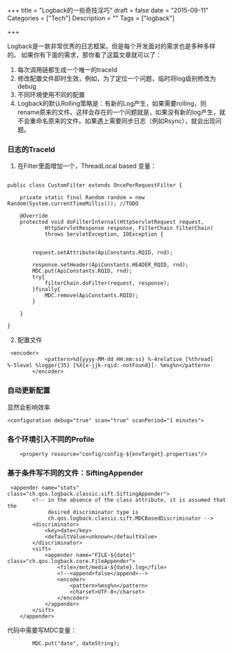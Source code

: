 +++
title = "Logback的一些奇技淫巧"
draft = false
date = "2015-09-11"
Categories = ["Tech"] 
Description = "" 
Tags = ["logback"] 

+++

Logback是一款非常优秀的日志框架。但是每个开发面对的需求也是多种多样的。
如果你有下面的需求，那你看了这篇文章就可以了：
1. 每次调用链都生成一个唯一的traceId
2. 修改配置文件即时生效，例如，为了定位一个问题，临时将log级别修改为debug
3. 不同环境使用不同的配置
4. Logback的默认Rolling策略是：有新的Log产生，如果需要rolling，则rename原来的文件。这样会存在的一个问题就是，如果没有新的log产生，就不会重命名原来的文件。如果遇上需要同步日志（例如Rsync），就会出现问题。

### 日志的TraceId

1. 在Filter里面增加一个，ThreadLocal based 变量：


```

public class CustomFilter extends OncePerRequestFilter {
	
	private static final Random random = new Random(System.currentTimeMillis()); //TODO

	@Override
	protected void doFilterInternal(HttpServletRequest request,
			HttpServletResponse response, FilterChain filterChain)
			throws ServletException, IOException {
		
	
		request.setAttribute(ApiConstants.RQID, rnd);
		
		response.setHeader(ApiConstants.HEADER_RQID, rnd);
		MDC.put(ApiConstants.RQID, rnd);
		try{
			filterChain.doFilter(request, response);
		}finally{
			MDC.remove(ApiConstants.RQID);
		}

	}

}
 ```

 2. 配置文件

```
 <encoder>
	        <pattern>%d{yyyy-MM-dd HH:mm:ss} %-4relative [%thread] %-5level %logger{35} [%X{x-jjk-rqid:-notFound}]- %msg%n</pattern>
	    </encoder>
```

### 自动更新配置
显然会影响效率

```
<configuration debug="true" scan="true" scanPeriod="1 minutes">

```
### 各个环境引入不同的Profile

```
	<property resource="config/config-${envTarget}.properties"/>

```
### 基于条件写不同的文件：SiftingAppender


```
 <appender name="stats" class="ch.qos.logback.classic.sift.SiftingAppender">
        <!-- in the absence of the class attribute, it is assumed that the
             desired discriminator type is
             ch.qos.logback.classic.sift.MDCBasedDiscriminator -->
        <discriminator>
            <key>date</key>
            <defaultValue>unknown</defaultValue>
        </discriminator>
        <sift>
            <appender name="FILE-${date}" class="ch.qos.logback.core.FileAppender">
                <file>/mnt/media-${date}.log</file>
                <!--<append>false</append>-->
                <encoder>
                    <pattern>%msg%n</pattern>
                    <charset>UTF-8</charset>
                </encoder>
            </appender>
        </sift>
    </appender>
```
代码中需要写MDC变量：


```
        MDC.put("date", dateString);

```





